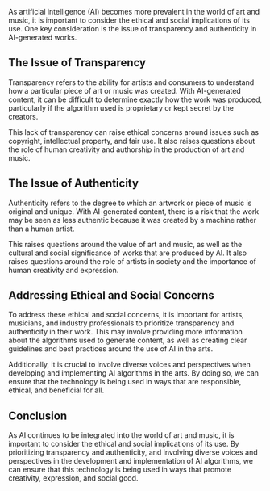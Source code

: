 

As artificial intelligence (AI) becomes more prevalent in the world of art and music, it is important to consider the ethical and social implications of its use. One key consideration is the issue of transparency and authenticity in AI-generated works.

The Issue of Transparency
-------------------------

Transparency refers to the ability for artists and consumers to understand how a particular piece of art or music was created. With AI-generated content, it can be difficult to determine exactly how the work was produced, particularly if the algorithm used is proprietary or kept secret by the creators.

This lack of transparency can raise ethical concerns around issues such as copyright, intellectual property, and fair use. It also raises questions about the role of human creativity and authorship in the production of art and music.

The Issue of Authenticity
-------------------------

Authenticity refers to the degree to which an artwork or piece of music is original and unique. With AI-generated content, there is a risk that the work may be seen as less authentic because it was created by a machine rather than a human artist.

This raises questions around the value of art and music, as well as the cultural and social significance of works that are produced by AI. It also raises questions around the role of artists in society and the importance of human creativity and expression.

Addressing Ethical and Social Concerns
--------------------------------------

To address these ethical and social concerns, it is important for artists, musicians, and industry professionals to prioritize transparency and authenticity in their work. This may involve providing more information about the algorithms used to generate content, as well as creating clear guidelines and best practices around the use of AI in the arts.

Additionally, it is crucial to involve diverse voices and perspectives when developing and implementing AI algorithms in the arts. By doing so, we can ensure that the technology is being used in ways that are responsible, ethical, and beneficial for all.

Conclusion
----------

As AI continues to be integrated into the world of art and music, it is important to consider the ethical and social implications of its use. By prioritizing transparency and authenticity, and involving diverse voices and perspectives in the development and implementation of AI algorithms, we can ensure that this technology is being used in ways that promote creativity, expression, and social good.
